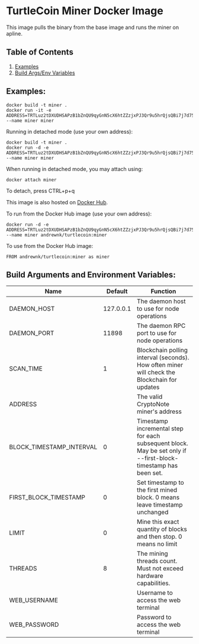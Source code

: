 # TurtleCoin Miner Docker Image

This image pulls the binary from the base image and runs the miner on apline.

## Table of Contents
1. [Examples](#examples)
2. [Build Args/Env Variables](#build-arguments-and-environment-variables)

## Examples:
```
docker build -t miner .
docker run -it -e ADDRESS=TRTLuz2tDXUDHSAPzB1bZnQU9qyGnN5cX6htZZzjxPJ3Qr9u5hrQjsQBi7j7d75SAgDygkR1adQBhZHdQrFeWoaMXqWwytS37xT --name miner miner
```

Running in detached mode (use your own address):
```
docker build -t miner .
docker run -d -e ADDRESS=TRTLuz2tDXUDHSAPzB1bZnQU9qyGnN5cX6htZZzjxPJ3Qr9u5hrQjsQBi7j7d75SAgDygkR1adQBhZHdQrFeWoaMXqWwytS37xT --name miner miner
```

When running in detached mode, you may attach using:
```
docker attach miner
```

To detach, press CTRL+p+q

This image is also hosted on [Docker Hub](https://cloud.docker.com/u/andrewnk/repository/docker/andrewnk/turtlecoin).

To run from the Docker Hub image (use your own address):

```
docker run -d -e ADDRESS=TRTLuz2tDXUDHSAPzB1bZnQU9qyGnN5cX6htZZzjxPJ3Qr9u5hrQjsQBi7j7d75SAgDygkR1adQBhZHdQrFeWoaMXqWwytS37xT --name miner andrewnk/turtlecoin:miner
```

To use from the Docker Hub image:

```
FROM andrewnk/turtlecoin:miner as miner
```

## Build Arguments and Environment Variables:

| Name | Default | Function |
| --- | --- | --- |
| DAEMON_HOST | 127.0.0.1 | The daemon host to use for node operations |
| DAEMON_PORT | 11898 | The daemon RPC port to use for node operations |
| SCAN_TIME | 1 | Blockchain polling interval (seconds). How often miner will check the Blockchain for updates |
| ADDRESS | | The valid CryptoNote miner's address |
| BLOCK_TIMESTAMP_INTERVAL | 0 | Timestamp incremental step for each subsequent block. May be set only if --first-block-timestamp has been set. |
| FIRST_BLOCK_TIMESTAMP | 0 | Set timestamp to the first mined block. 0 means leave timestamp unchanged |
| LIMIT | 0 | Mine this exact quantity of blocks and then stop. 0 means no limit |
| THREADS | 8 | The mining threads count. Must not exceed hardware capabilities. |
| WEB_USERNAME |  | Username to access the web terminal |
| WEB_PASSWORD |  | Password to access the web terminal |
